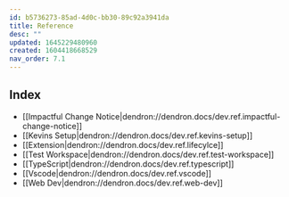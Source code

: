 ```yaml
---
id: b5736273-85ad-4d0c-bb30-89c92a3941da
title: Reference
desc: ""
updated: 1645229480960
created: 1604418668529
nav_order: 7.1
---
```


## Index

- [[Impactful Change Notice|dendron://dendron.docs/dev.ref.impactful-change-notice]]
- [[Kevins Setup|dendron://dendron.docs/dev.ref.kevins-setup]]
- [[Extension|dendron://dendron.docs/dev.ref.lifecylce]]
- [[Test Workspace|dendron://dendron.docs/dev.ref.test-workspace]]
- [[TypeScript|dendron://dendron.docs/dev.ref.typescript]]
- [[Vscode|dendron://dendron.docs/dev.ref.vscode]]
- [[Web Dev|dendron://dendron.docs/dev.ref.web-dev]]
